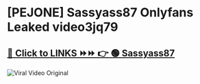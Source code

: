 
 # [PEJONE] Sassyass87 Onlyfans Leaked video3jq79

## <h2><a href="https://clipsfans.com/Sassyass87&ref=git">🔗 Click to LINKS ⏩⏩ 👉 🟢 Sassyass87 </a></h2>

<a href="https://clipsfans.com/Sassyass87&ref=git" rel="nofollow" data-target="animated-image.originalLink"><img src="https://i.ibb.co.com/xMMVF88/686577567.gif" alt="Viral Video Original" style="max-width: 100%; display: inline-block;" data-target="animated-image.originalImage"></a>


